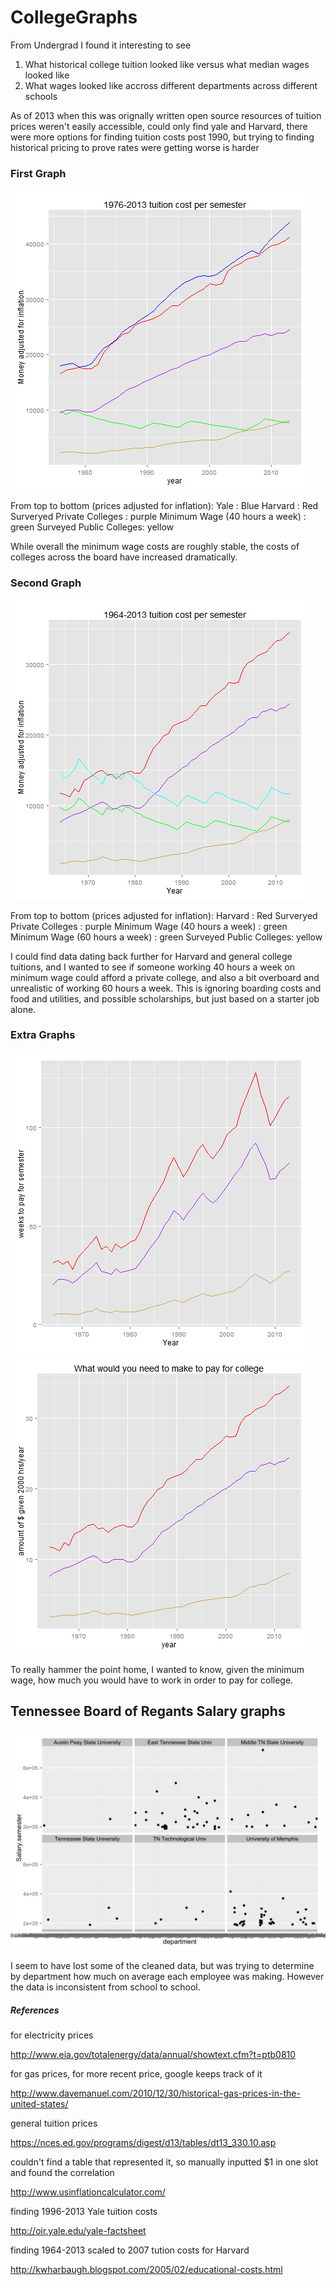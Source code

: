 # CollegeGraphs
From Undergrad I found it interesting to see 
1. What historical college tuition looked like versus what median wages looked like
2. What wages looked like accross different departments across different schools

As of 2013 when this was orignally written open source resources of tuition prices weren't easily accessible, could only find yale and Harvard, there were more options for finding tuition costs post 1990, but trying to finding historical pricing to prove rates were getting worse is harder

### First Graph

![1976-2013.png](1976-2013.png)

From top to bottom (prices adjusted for inflation):
Yale : Blue
Harvard : Red
Surveryed Private Colleges : purple
Minimum Wage (40 hours a week) : green
Surveyed Public Colleges: yellow

While overall the minimum wage costs are roughly stable, the costs of colleges across the board have increased dramatically.

### Second Graph

![1964-2013.png](1964-2013.png)

From top to bottom (prices adjusted for inflation):
Harvard : Red
Surveryed Private Colleges : purple
Minimum Wage (40 hours a week) : green
Minimum Wage (60 hours a week) : green
Surveyed Public Colleges: yellow

I could find data dating back further for Harvard and general college tuitions, and I wanted to see if someone working 40 hours a week on minimum wage could afford a private college, and also a bit overboard and unrealistic of working 60 hours a week. 
This is ignoring boarding costs and food and utilities, and possible scholarships, but just based on a starter job alone.

### Extra Graphs

![avgperson.png](avgperson.png)
![properWage.png](properWage.png)

To really hammer the point home, I wanted to know, given the minimum wage, how much you would have to work in order to pay for college.

## Tennessee Board of Regants Salary graphs
![Salary.png](Salary.png)

I seem to have lost some of the cleaned data, but was trying to determine by department how much on average each employee was making. However the data is inconsistent from school to school.


##### References #####
for electricity prices

http://www.eia.gov/totalenergy/data/annual/showtext.cfm?t=ptb0810

for gas prices, for more recent price, google keeps track of it

http://www.davemanuel.com/2010/12/30/historical-gas-prices-in-the-united-states/

general tuition prices

https://nces.ed.gov/programs/digest/d13/tables/dt13_330.10.asp

couldn't find a table that represented it, so manually inputted $1 in one slot and found the correlation

http://www.usinflationcalculator.com/

finding 1996-2013 Yale tuition costs

http://oir.yale.edu/yale-factsheet

finding 1964-2013 scaled to 2007 tution costs for Harvard

http://kwharbaugh.blogspot.com/2005/02/educational-costs.html